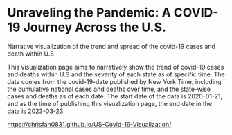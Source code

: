 # Unraveling the Pandemic: A COVID-19 Journey Across the U.S.
Narrative visualization of the trend and spread of the covid-19 cases and death within U.S

This visualization page aims to narratively show the trend of covid-19 cases and deaths within U.S and
the severity of each state as of specific time. The data comes from the covid-19-date published by New York Time, 
including the cumulative national cases and deaths over time, and the state-wise cases and deaths as of each date. 
The start date of the data is 2020-01-21, and as the time of publishing this visuzlization page, the end date in the 
data is 2023-03-23.

https://chrisfan0831.github.io/US-Covid-19-Visualization/
